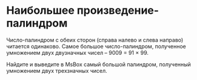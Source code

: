 # Наибольшее произведение-палиндром

Число-палиндром с обеих сторон (справа налево и слева направо) читается одинаково. Самое большое число-палиндром, полученное умножением двух двузначных чисел – 9009 = 91 × 99.

Найдите и выведите в MsBox самый большой палиндром, полученный умножением двух трехзначных чисел.
